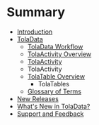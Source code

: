 # Summary

* [Introduction](README.md)
* [TolaData](toladata.md)
   * [TolaData Workflow](workflow.md)
   * [TolaActivity Overview](tola_activity_overview.md)
   * [TolaActivity](tolaactivity.md)
   * TolaActivity
   * [TolaTable Overview](tola_table_overview.md)
       * TolaTables
   * [Glossary of Terms](chapter1.md)
* [New Releases](new_releases.md)
* [What's New in TolaData?](whats_new_in_toladata.md)
* [Support and Feedback](support_and_feedback.md)

